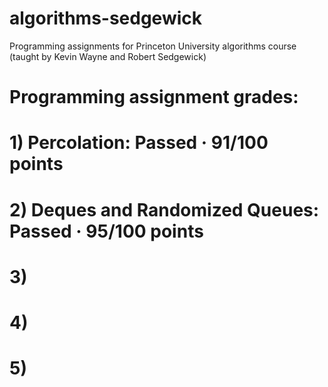 # algorithms-sedgewick

Programming assignments for Princeton University algorithms course (taught by Kevin Wayne and Robert Sedgewick)

# Programming assignment grades:
# 1) Percolation: Passed · 91/100 points 
# 2) Deques and Randomized Queues: Passed · 95/100 points
# 3)
# 4)
# 5)

